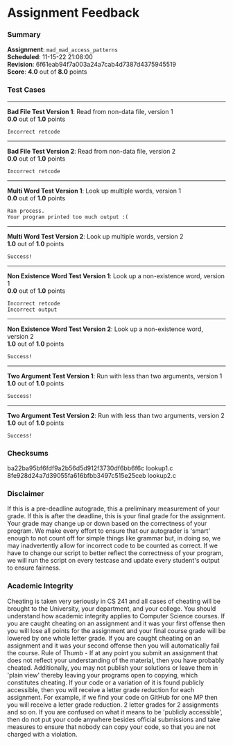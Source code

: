 # Assignment Feedback

### Summary

**Assignment**: `mad_mad_access_patterns`  
**Scheduled**: 11-15-22 21:08:00  
**Revision**: 6f61eab94f7a003a24a7cab4d7387d4375945519  
**Score**: **4.0** out of **8.0** points

### Test Cases
---

**Bad File Test Version 1**: Read from non-data file, version 1  
**0.0** out of **1.0** points
```
Incorrect retcode
```
---

**Bad File Test Version 2**: Read from non-data file, version 2  
**0.0** out of **1.0** points
```
Incorrect retcode
```
---

**Multi Word Test Version 1**: Look up multiple words, version 1  
**0.0** out of **1.0** points
```
Ran process.
Your program printed too much output :(
```
---

**Multi Word Test Version 2**: Look up multiple words, version 2  
**1.0** out of **1.0** points
```
Success!
```
---

**Non Existence Word Test Version 1**: Look up a non-existence word, version 1  
**0.0** out of **1.0** points
```
Incorrect retcode
Incorrect output
```
---

**Non Existence Word Test Version 2**: Look up a non-existence word, version 2  
**1.0** out of **1.0** points
```
Success!
```
---

**Two Argument Test Version 1**: Run with less than two arguments, version 1  
**1.0** out of **1.0** points
```
Success!
```
---

**Two Argument Test Version 2**: Run with less than two arguments, version 2  
**1.0** out of **1.0** points
```
Success!
```
### Checksums

ba22ba95bf6fdf9a2b56d5d912f3730df6bb6f6c lookup1.c  
8fe928d24a7d39055fa616bfbb3497c515e25ceb lookup2.c


### Disclaimer
If this is a pre-deadline autograde, this a preliminary measurement of your grade.
If this is after the deadline, this is your final grade for the assignment.
Your grade may change up or down based on the correctness of your program.
We make every effort to ensure that our autograder is 'smart' enough to not count off
for simple things like grammar but, in doing so, we may inadvertently allow for
incorrect code to be counted as correct.
If we have to change our script to better reflect the correctness of your program,
we will run the script on every testcase and update every student's output to ensure fairness.



### Academic Integrity
Cheating is taken very seriously in CS 241 and all cases of cheating will be brought to the University, your department, and your college.
You should understand how academic integrity applies to Computer Science courses.
If you are caught cheating on an assignment and it was your first offense then you will lose all points for the assignment and your final course
grade will be lowered by one whole letter grade. If you are caught cheating on an assignment and it was your second offense then you will automatically fail the course.
Rule of Thumb - If at any point you submit an assignment that does not reflect your understanding of the material, then you have probably cheated.
Additionally, you may not publish your solutions or leave them in 'plain view' thereby leaving your programs open to copying, which constitutes cheating.
If your code or a variation of it is found publicly accessible, then you will receive a letter grade reduction for each assignment.
For example, if we find your code on GitHub for one MP then you will receive a letter grade reduction. 2 letter grades for 2 assignments and so on.
If you are confused on what it means to be 'publicly accessible', then do not put your code anywhere besides official submissions and take measures
to ensure that nobody can copy your code, so that you are not charged with a violation.


